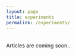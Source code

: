 ```yaml
---
layout: page
title: experiments 
permalink: /experiments/
---
```

<br/>
Articles are coming soon..
<br/>
